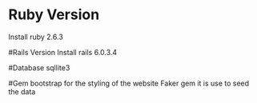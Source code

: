 # Ruby Version
Install ruby 2.6.3


#Rails Version
Install rails 6.0.3.4

#Database
sqllite3

#Gem
bootstrap for the styling of the website
Faker gem  it is use to seed the data 
